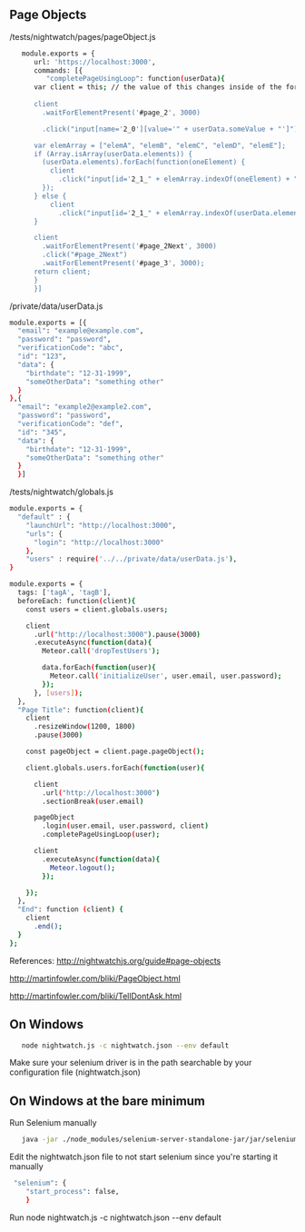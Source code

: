 Page Objects
------------
/tests/nightwatch/pages/pageObject.js
```sh
   module.exports = {
      url: 'https://localhost:3000',
      commands: [{
         "completePageUsingLoop": function(userData){
      var client = this; // the value of this changes inside of the forEach section below so we're storing 'this' in client
      
      client
        .waitForElementPresent('#page_2', 3000)

        .click("input[name='2_0'][value='" + userData.someValue + "']")

      var elemArray = ["elemA", "elemB", "elemC", "elemD", "elemE"];
      if (Array.isArray(userData.elements)) {
        (userData.elements).forEach(function(oneElement) {
          client
            .click("input[id='2_1_" + elemArray.indexOf(oneElement) + "'][value='" + oneElement + "']")
        });
      } else {
          client
            .click("input[id='2_1_" + elemArray.indexOf(userData.elements) + "'][value='" + userData.elements + "']")
      }

      client
        .waitForElementPresent('#page_2Next', 3000)
        .click("#page_2Next")
        .waitForElementPresent('#page_3', 3000);
      return client;
      }
      }]
```

/private/data/userData.js
```sh
module.exports = [{
  "email": "example@example.com",
  "password": "password",
  "verificationCode": "abc",
  "id": "123",
  "data": {
    "birthdate": "12-31-1999",
    "someOtherData": "something other"
  }
},{
  "email": "example2@example2.com",
  "password": "password",
  "verificationCode": "def",
  "id": "345",
  "data": {
    "birthdate": "12-31-1999",
    "someOtherData": "something other"
  }
  }]
```

/tests/nightwatch/globals.js
```sh
module.exports = {
  "default" : {
    "launchUrl": "http://localhost:3000",
    "urls": {
      "login": "http://localhost:3000"
    },
    "users" : require('../../private/data/userData.js'),
}
```


```sh
module.exports = {
  tags: ['tagA', 'tagB'],
  beforeEach: function(client){
    const users = client.globals.users;

    client
      .url("http://localhost:3000").pause(3000)
      .executeAsync(function(data){
        Meteor.call('dropTestUsers');

        data.forEach(function(user){
          Meteor.call('initializeUser', user.email, user.password);
        });
      }, [users]);
  },
  "Page Title": function(client){
    client
      .resizeWindow(1200, 1800)
      .pause(3000)

    const pageObject = client.page.pageObject();

    client.globals.users.forEach(function(user){

      client
        .url("http://localhost:3000")
        .sectionBreak(user.email)

      pageObject
        .login(user.email, user.password, client)
        .completePageUsingLoop(user);

      client
        .executeAsync(function(data){
          Meteor.logout();
        });

    });
  },
  "End": function (client) {
    client
      .end();
  }
};
```


References:
http://nightwatchjs.org/guide#page-objects

http://martinfowler.com/bliki/PageObject.html

http://martinfowler.com/bliki/TellDontAsk.html

On Windows
----------
```sh
   node nightwatch.js -c nightwatch.json --env default
```

Make sure your selenium driver is in the path searchable by your configuration file (nightwatch.json)

On Windows at the bare minimum
-------------------------------
Run Selenium manually
```sh
   java -jar ./node_modules/selenium-server-standalone-jar/jar/selenium-server-standalone-2.45.0.jar
```

Edit the nightwatch.json file to not start selenium since you're starting it manually
```sh
 "selenium": {
    "start_process": false,
    }
```

Run node nightwatch.js -c nightwatch.json --env default
